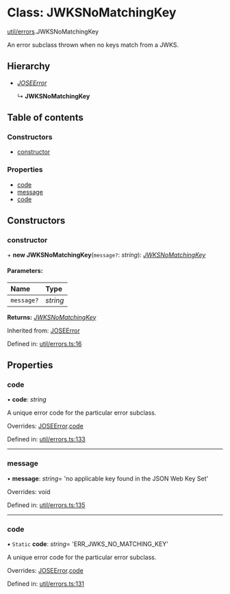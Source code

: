 # Class: JWKSNoMatchingKey

[util/errors](../modules/util_errors.md).JWKSNoMatchingKey

An error subclass thrown when no keys match from a JWKS.

## Hierarchy

* [*JOSEError*](util_errors.joseerror.md)

  ↳ **JWKSNoMatchingKey**

## Table of contents

### Constructors

- [constructor](util_errors.jwksnomatchingkey.md#constructor)

### Properties

- [code](util_errors.jwksnomatchingkey.md#code)
- [message](util_errors.jwksnomatchingkey.md#message)
- [code](util_errors.jwksnomatchingkey.md#code)

## Constructors

### constructor

\+ **new JWKSNoMatchingKey**(`message?`: *string*): [*JWKSNoMatchingKey*](util_errors.jwksnomatchingkey.md)

#### Parameters:

Name | Type |
:------ | :------ |
`message?` | *string* |

**Returns:** [*JWKSNoMatchingKey*](util_errors.jwksnomatchingkey.md)

Inherited from: [JOSEError](util_errors.joseerror.md)

Defined in: [util/errors.ts:16](https://github.com/panva/jose/blob/v3.11.0/src/util/errors.ts#L16)

## Properties

### code

• **code**: *string*

A unique error code for the particular error subclass.

Overrides: [JOSEError](util_errors.joseerror.md).[code](util_errors.joseerror.md#code)

Defined in: [util/errors.ts:133](https://github.com/panva/jose/blob/v3.11.0/src/util/errors.ts#L133)

___

### message

• **message**: *string*= 'no applicable key found in the JSON Web Key Set'

Overrides: void

Defined in: [util/errors.ts:135](https://github.com/panva/jose/blob/v3.11.0/src/util/errors.ts#L135)

___

### code

▪ `Static` **code**: *string*= 'ERR\_JWKS\_NO\_MATCHING\_KEY'

A unique error code for the particular error subclass.

Overrides: [JOSEError](util_errors.joseerror.md).[code](util_errors.joseerror.md#code)

Defined in: [util/errors.ts:131](https://github.com/panva/jose/blob/v3.11.0/src/util/errors.ts#L131)
